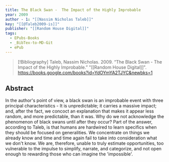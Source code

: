 ```yaml
---
title: The Black Swan -  The Impact of the Highly Improbable
year: 2009
author - 1: "[[Nassim Nicholas Taleb]]"
key: "[[@Taleb2009-is]]"
publisher: "[[Random House Digital]]"
tags:
  - EPubs-Books
  - _BibTex-to-MD-Git
  - ePub
---
```


> [!Bibliography]
> Taleb, Nassim Nicholas. 2009. “The Black Swan -  The Impact of the Highly Improbable.” "[[Random House Digital]]". https://books.google.com/books?id=YdOYmYA2TJYC&newbks=1

## Abstract
In the author's point of view, a black swan is an improbable event with three principal characteristics - It is unpredictable; it carries a massive impact; and, after the fact, we concoct an explanation that makes it appear less random, and more predictable, than it was. Why do we not acknowledge the phenomenon of black swans until after they occur? Part of the answer, according to Taleb, is that humans are hardwired to learn specifics when they should be focused on generalities. We concentrate on things we already know and time and time again fail to take into consideration what we don't know. We are, therefore, unable to truly estimate opportunities, too vulnerable to the impulse to simplify, narrate, and categorize, and not open enough to rewarding those who can imagine the 'impossible'.